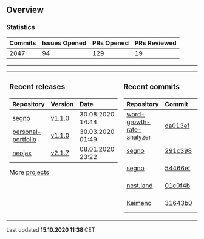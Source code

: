 ## Overview

### Statistics

<!-- statistics starts -->
| Commits | Issues Opened | PRs Opened | PRs Reviewed |
| :- | :- | :- | :- |
| 2047 | 94 | 129 | 19 |
<!-- statistics ends -->

---

<table><tr><td valign="top">

### Recent releases

<!-- recent_releases starts -->
| Repository | Version | Date |
| :- | :- | :- |
| [segno](https://github.com/Keimeno/segno) | [v1.1.0](https://github.com/Keimeno/segno/releases/tag/v1.1.0) | 30.08.2020 14:44 |
| [personal-portfolio](https://github.com/Keimeno/personal-portfolio) | [v1.1.0](https://github.com/Keimeno/personal-portfolio/releases/tag/v1.1.0) | 30.03.2020 01:49 |
| [neojax](https://github.com/Keimeno/neojax) | [v2.1.7](https://github.com/Keimeno/neojax/releases/tag/v2.1.7) | 08.01.2020 23:22 |
<!-- recent_releases ends -->

More [projects](https://github.com/Keimeno?tab=repositories)

</td><td valign="top">

### Recent commits

<!-- recent_commits starts -->
| Repository | Commit | Date |
| :- | :- | :- |      
| [word-growth-rate-analyzer](https://github.com/Keimeno/word-growth-rate-analyzer) | [da013ef](https://github.com/Keimeno/word-growth-rate-analyzer/commit/da013ef7dfb8d0dc86ca728bd3e7404192f047d8) | 15.09.2020 00:29 |
| [segno](https://github.com/Keimeno/segno) | [291c398](https://github.com/Keimeno/segno/commit/291c39846a31f0be967d5bc3c27f9258364ca74a) | 30.08.2020 14:37 |
| [segno](https://github.com/Keimeno/segno) | [54466ef](https://github.com/Keimeno/segno/commit/54466ef694259cbe5d3aeac8f6a3ed65fdea8978) | 30.08.2020 14:19 |
| [nest.land](https://github.com/nestdotland/nest.land) | [01c0f4b](https://github.com/nestdotland/nest.land/commit/01c0f4be6fe3bd09e7bc3c24974837db551fdb9d) | 27.07.2020 23:05 |
| [Keimeno](https://github.com/Keimeno/Keimeno) | [31643b0](https://github.com/Keimeno/Keimeno/commit/31643b064df739b28497bc02a967615b3c3ef5c6) | 23.07.2020 22:06 |
<!-- recent_commits ends -->

</td></tr></table>

<p>
Last updated 
<b>
<!-- last_updated starts -->
15.10.2020 11:38
<!-- last_updated ends -->
</b>
CET
</p>
